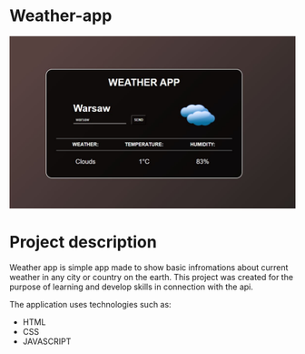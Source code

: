 

# Weather-app

<img src="img/weather.JPG">

# Project description

Weather app is simple app made to show basic infromations about current weather in any city or country on the earth.
This project was created for the purpose of learning and develop skills in connection with the api.

The application uses technologies such as:

* HTML
* CSS
* JAVASCRIPT

